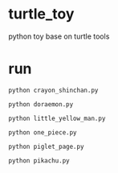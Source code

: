 # turtle_toy
python toy base on turtle tools

# run
```
python crayon_shinchan.py
```

```
python doraemon.py
```

```
python little_yellow_man.py
```

```
python one_piece.py
```

```
python piglet_page.py
```

```
python pikachu.py
```

